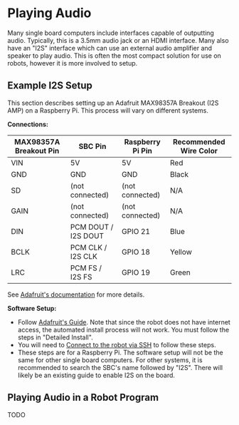 # Playing Audio

Many single board computers include interfaces capable of outputting audio. Typically, this is a 3.5mm audio jack or an HDMI interface. Many also have an "I2S" interface which can use an external audio amplifier and speaker to play audio. This is often the most compact solution for use on robots, however it is more involved to setup.


## Example I2S Setup

This section describes setting up an Adafruit MAX98357A Breakout (I2S AMP) on a Raspberry Pi. This process will vary on different systems.

**Connections:**

| MAX98357A Breakout Pin | SBC Pin                  | Raspberry Pi Pin | Recommended Wire Color |
| ---------------------- | ------------------------ | ---------------- | ---------------------- |
| VIN                    | 5V                       | 5V               | Red                    |
| GND                    | GND                      | GND              | Black                  |
| SD                     | (not connected)          | (not connected)  | N/A                    |
| GAIN                   | (not connected)          | (not connected)  | N/A                    |
| DIN                    | PCM DOUT / I2S DOUT      | GPIO 21          | Blue                   |
| BCLK                   | PCM CLK / I2S CLK        | GPIO 18          | Yellow                 |
| LRC                    | PCM FS / I2S FS          | GPIO 19          | Green                  |

See [Adafruit's documentation](https://learn.adafruit.com/adafruit-max98357-i2s-class-d-mono-amp/pinouts) for more details.

**Software Setup:**

- Follow [Adafruit's Guide](https://learn.adafruit.com/adafruit-max98357-i2s-class-d-mono-amp/raspberry-pi-usage#detailed-install-2712959). Note that since the robot does not have internet access, the automated install process will not work. You must follow the steps in "Detailed Install".
- You will need to [Connect to the robot via SSH](./ssh.md) to follow these steps.
- These steps are for a Raspberry Pi. The software setup will not be the same for other single board computers. For other systems, it is recommended to search the SBC's name followed by "I2S". There will likely be an existing guide to enable I2S on the board.


## Playing Audio in a Robot Program

TODO
